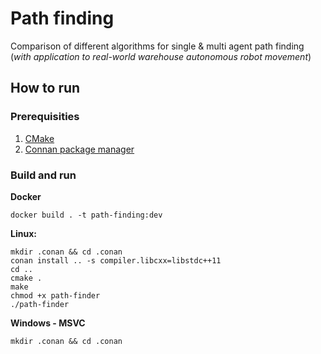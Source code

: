 # Path finding
Comparison of different algorithms for single &amp; multi agent path finding (_with application to real-world warehouse autonomous robot movement_)

## How to run

### Prerequisities
1. [CMake](https://cmake.org/)
2. [Connan package manager](https://conan.io/)

### Build and run

**Docker**
```
docker build . -t path-finding:dev
```

**Linux:**
```
mkdir .conan && cd .conan
conan install .. -s compiler.libcxx=libstdc++11
cd ..
cmake .
make
chmod +x path-finder
./path-finder
```

**Windows - MSVC**
```
mkdir .conan && cd .conan

```
